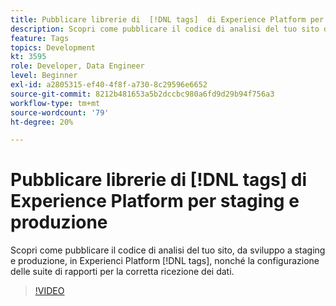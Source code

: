 ```yaml
---
title: Pubblicare librerie di  [!DNL tags]  di Experience Platform per staging e produzione
description: Scopri come pubblicare il codice di analisi del tuo sito da sviluppo a staging e produzione con i tag di Experience Platform, nonché come configurare le suite di rapporti per ricevere correttamente i dati corretti.
feature: Tags
topics: Development
kt: 3595
role: Developer, Data Engineer
level: Beginner
exl-id: a2805315-ef40-4f8f-a730-8c29596e6652
source-git-commit: 8212b481653a5b2dccbc980a6fd9d29b94f756a3
workflow-type: tm+mt
source-wordcount: '79'
ht-degree: 20%

---
```


# Pubblicare librerie di [!DNL tags] di Experience Platform per staging e produzione

Scopri come pubblicare il codice di analisi del tuo sito, da sviluppo a staging e produzione, in Experienci Platform [!DNL tags], nonché la configurazione delle suite di rapporti per la corretta ricezione dei dati.

>[!VIDEO](https://video.tv.adobe.com/v/28777/?quality=12&learn=on)
